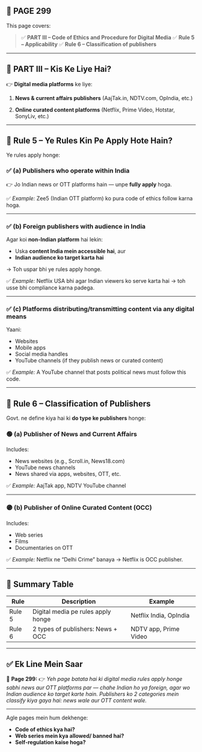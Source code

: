 ## 📄 **PAGE 299**

This page covers:

> ✅ **PART III – Code of Ethics and Procedure for Digital Media**
> ✅ **Rule 5 – Applicability**
> ✅ **Rule 6 – Classification of publishers**

---

## 🔹 PART III – Kis Ke Liye Hai?

👉 **Digital media platforms** ke liye:

1. **News & current affairs publishers**
   (AajTak.in, NDTV.com, OpIndia, etc.)

2. **Online curated content platforms**
   (Netflix, Prime Video, Hotstar, SonyLiv, etc.)

---

## 🔹 Rule 5 – Ye Rules Kin Pe Apply Hote Hain?

Ye rules apply honge:

### ✅ (a) Publishers who operate **within India**

👉 Jo Indian news or OTT platforms hain — unpe **fully apply** hoga.

✅ *Example:*
Zee5 (Indian OTT platform) ko pura code of ethics follow karna hoga.

---

### ✅ (b) Foreign publishers with audience in India

Agar koi **non-Indian platform** hai lekin:

* Uska **content India mein accessible hai**, aur
* **Indian audience ko target karta hai**

→ Toh uspar bhi ye rules apply honge.

✅ *Example:*
Netflix USA bhi agar Indian viewers ko serve karta hai → toh usse bhi compliance karna padega.

---

### ✅ (c) Platforms distributing/transmitting content via any digital means

Yaani:

* Websites
* Mobile apps
* Social media handles
* YouTube channels (if they publish news or curated content)

✅ *Example:*
A YouTube channel that posts political news must follow this code.

---

## 🔹 Rule 6 – Classification of Publishers

Govt. ne define kiya hai ki **do type ke publishers** honge:

### 🟢 (a) Publisher of News and Current Affairs

Includes:

* News websites (e.g., Scroll.in, News18.com)
* YouTube news channels
* News shared via apps, websites, OTT, etc.

✅ *Example:*
AajTak app, NDTV YouTube channel

---

### 🟣 (b) Publisher of Online Curated Content (OCC)

Includes:

* Web series
* Films
* Documentaries on OTT

✅ *Example:*
Netflix ne “Delhi Crime” banaya → Netflix is OCC publisher.

---

## 🧩 Summary Table

| Rule   | Description                        | Example                |
| ------ | ---------------------------------- | ---------------------- |
| Rule 5 | Digital media pe rules apply honge | Netflix India, OpIndia |
| Rule 6 | 2 types of publishers: News + OCC  | NDTV app, Prime Video  |

---

## ✅ **Ek Line Mein Saar**

📌 **Page 299:**
👉 *Yeh page batata hai ki digital media rules apply honge sabhi news aur OTT platforms par — chahe Indian ho ya foreign, agar wo Indian audience ko target karte hain. Publishers ko 2 categories mein classify kiya gaya hai: news wale aur OTT content wale.*

---

Agle pages mein hum dekhenge:

* **Code of ethics kya hai?**
* **Web series mein kya allowed/ banned hai?**
* **Self-regulation kaise hoga?**
